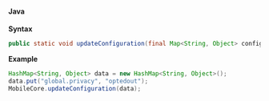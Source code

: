#### Java

**Syntax**

```java
public static void updateConfiguration(final Map<String, Object> configMap);
```

**Example**

```java
HashMap<String, Object> data = new HashMap<String, Object>();
data.put("global.privacy", "optedout");
MobileCore.updateConfiguration(data);
```